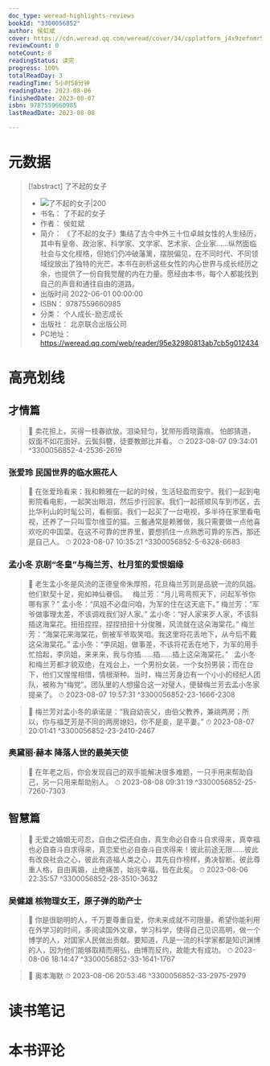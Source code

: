 ```yaml
---
doc_type: weread-highlights-reviews
bookId: "3300056852"
author: 侯虹斌
cover: https://cdn.weread.qq.com/weread/cover/34/cpplatform_j4x9zefnmr5smglfycqjpk/t7_cpplatform_j4x9zefnmr5smglfycqjpk1682248693.jpg
reviewCount: 0
noteCount: 8
readingStatus: 读完
progress: 100%
totalReadDay: 3
readingTime: 5小时58分钟
readingDate: 2023-08-06
finishedDate: 2023-08-07
isbn: 9787559660985
lastReadDate: 2023-08-08

---
```

# 元数据
> [!abstract] 了不起的女子
> - ![ 了不起的女子|200](https://cdn.weread.qq.com/weread/cover/34/cpplatform_j4x9zefnmr5smglfycqjpk/t7_cpplatform_j4x9zefnmr5smglfycqjpk1682248693.jpg)
> - 书名： 了不起的女子
> - 作者： 侯虹斌
> - 简介： 《了不起的女子》集结了古今中外三十位卓越女性的人生经历，其中有皇帝、政治家、科学家、文学家、艺术家、企业家……纵然面临社会与文化桎梏，但她们仍冲破藩篱，摆脱偏见，在不同时代、不同领域绽放出了独特的光芒。本书在剖析这些女性的内心世界与成长经历之余，也提供了一份自我觉醒的内在力量。愿经由本书，每个人都能找到自己的声音和通往自由的道路。
> - 出版时间 2022-06-01 00:00:00
> - ISBN： 9787559660985
> - 分类： 个人成长-励志成长
> - 出版社： 北京联合出版公司
> - PC地址：https://weread.qq.com/web/reader/95e32980813ab7cb5g012434

# 高亮划线

## 才情篇

> 📌 卖花担上，买得一枝春欲放。泪染轻匀，犹带彤霞晓露痕。
怕郎猜道，奴面不如花面好。云鬓斜簪，徒要教郎比并看。 
> ⏱ 2023-08-07 09:34:01 ^3300056852-4-2536-2619

### 张爱玲 民国世界的临水照花人

> 📌 在张爱玲看来：我和赖雅在一起的时候，生活轻盈而安宁。我们一起到电影院看电影，一起笑出眼泪，然后步行回家。我们一起搭顺风车到市区，去比华利山的时髦公司，看橱窗。我们一起买了一台电视，多半待在家里看电视，还养了一只叫雪尔维亚的猫。三餐通常是赖雅做，我只需要做一点他喜欢吃的中国菜。在这不可靠的世界里，要想抓住一点熟悉可靠的东西，那还是自己人。 
> ⏱ 2023-08-07 10:35:21 ^3300056852-5-6328-6683

### 孟小冬 京剧“冬皇”与梅兰芳、杜月笙的爱恨姻缘

> 📌 老生孟小冬是风流的正德皇帝朱厚照，花旦梅兰芳则是品貌一流的凤姐。他们默契十足，宛如神仙眷侣。
 
梅兰芳：“月儿弯弯照天下，问起军爷你哪有家？”
孟小冬：“凤姐不必盘问咱，为军的住在这天底下。”
梅兰芳：“军爷做事理太差，不该调戏我们好人家。”
孟小冬：“好人家来歹人家，不该斜插这海棠花。扭扭捏捏，捏捏扭扭十分俊雅，风流就在这朵海棠花。”
梅兰芳：“海棠花来海棠花，倒被军爷取笑咱。我这里将花丢地下，从今后不戴这朵海棠花。”
孟小冬：“李凤姐，做事差，不该将花丢在地下，为军的用手忙拾起，李凤姐，来来来，我与你插……插……插上这朵海棠花。”
 
孟小冬和梅兰芳都才貌双绝，在戏台上，一个男扮女装，一个女扮男装；而在台下，他们又惺惺相惜，情根渐种。当时，梅兰芳身边有一个小小的经纪人团队，被称为“梅党”。团队里的人想撮合这一对璧人，便替梅兰芳去孟小冬家提亲了。 
> ⏱ 2023-08-07 19:57:31 ^3300056852-23-1666-2308

> 📌 梅兰芳对孟小冬的承诺是：“我自幼丧父，由伯父教养，兼祧两房；所以，你与福芝芳是不同的两房媳妇，你不是妾，是平妻。” 
> ⏱ 2023-08-07 20:01:41 ^3300056852-23-2410-2467

### 奥黛丽·赫本 降落人世的最美天使

> 📌 在年老之后，你会发现自己的双手能解决很多难题，一只手用来帮助自己，另一只用来帮助别人。 
> ⏱ 2023-08-08 09:31:19 ^3300056852-25-7260-7303

## 智慧篇

> 📌 无爱之婚姻无可忍，自由之偿还自由，真生命必自奋斗自求得来，真幸福也必自奋斗自求得来，真恋爱也必自奋斗自求得来！彼此前途无限……彼此有改良社会之心，彼此有造福人类之心，其先自作榜样，勇决智断。彼此尊重人格，自由离婚，止绝痛苦，始兆幸福，皆在此矣。 
> ⏱ 2023-08-06 22:35:57 ^3300056852-28-3510-3632

### 吴健雄 核物理女王，原子弹的助产士

> 📌 你是很聪明的人，千万要尊重自爱，你未来成就不可限量。希望你能利用在外学习的时间，多阅读国外文章，学习科学，使得自己见识高明，做一个博学的人，对国家人民做出贡献。要知道，凡是一流的科学家都是知识渊博的人，因为他们能够取精而用弘，由博而反约，故能大有成功。 
> ⏱ 2023-08-06 18:14:47 ^3300056852-33-1641-1767

> 📌 奥本海默 
> ⏱ 2023-08-06 20:53:46 ^3300056852-33-2975-2979

# 读书笔记

# 本书评论
